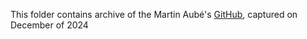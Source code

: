 This folder contains archive of the Martin Aubé's [GitHub](https://github.com/aubema/lancube), captured on December of 2024